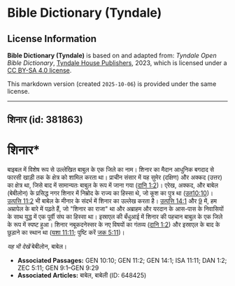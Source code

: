 # Bible Dictionary (Tyndale)

## License Information

**Bible Dictionary (Tyndale)** is based on and adapted from: _Tyndale Open Bible Dictionary_, [Tyndale House Publishers](https://tyndaleopenresources.com/), 2023, which is licensed under a [CC BY-SA 4.0 license](https://creativecommons.org/licenses/by-sa/4.0/legalcode.en).

This markdown version (created `2025-10-06`) is provided under the same license.



--------------------------------

## शिनार (id: 381863)

शिनार\*
=======

बाइबल में विशेष रूप से उल्लेखित बाबुल के एक जिले का नाम। शिनार का मैदान आधुनिक बगदाद से फारसी खाड़ी तक के क्षेत्र को शामिल करता था। प्राचीन संसार में यह सुमेर (दक्षिण) और अक्कद (उत्तर) का क्षेत्र था, जिसे बाद में सामान्यतः बाबुल के रूप में जाना गया ([दानि 1:2](https://ref.ly/Dan1:2))। एरेख, अक्कद, और बाबेल (बेबीलोन) के प्रसिद्ध नगर शिनार में निम्रोद के राज्य का हिस्सा थे, जो कूश का पुत्र था ([उत10:10](https://ref.ly/Gen10:10))। [उत्पत्ति 11:2](https://ref.ly/Gen11:2) भी बाबेल के मीनार के संदर्भ में शिनार का उल्लेख करता है। [उत्पत्ति 14:1](https://ref.ly/Gen14:1) और [9](https://ref.ly/Gen9:1-Gen9:29) में, हम अम्रापेल के बारे में पढ़ते हैं, जो "शिनार का राजा" था और अब्राहम और यरदान के आस\-पास के निवासियों के साथ युद्ध में एक पूर्वी संघ का हिस्सा था। इस्राएल की बँधुआई में शिनार की पहचान बाबुल के एक जिले के रूप में स्पष्ट हुआ। शिनार नबूकदनेस्सर के नए विषयों का गंतव्य ([दानि 1:2](https://ref.ly/Dan1:2)) और इस्राएल के बाद के छुड़ाने का स्थान था ([यशा 11:11](https://ref.ly/Isa11:11); पुष्टि करें [जक 5:11](https://ref.ly/Zech5:11))।

*यह भी देखें* बेबीलोन, बाबेल।

* **Associated Passages:** GEN 10:10; GEN 11:2; GEN 14:1; ISA 11:11; DAN 1:2; ZEC 5:11; GEN 9:1–GEN 9:29
* **Associated Articles:** बाबेल, बाबेली (ID: 648425)

